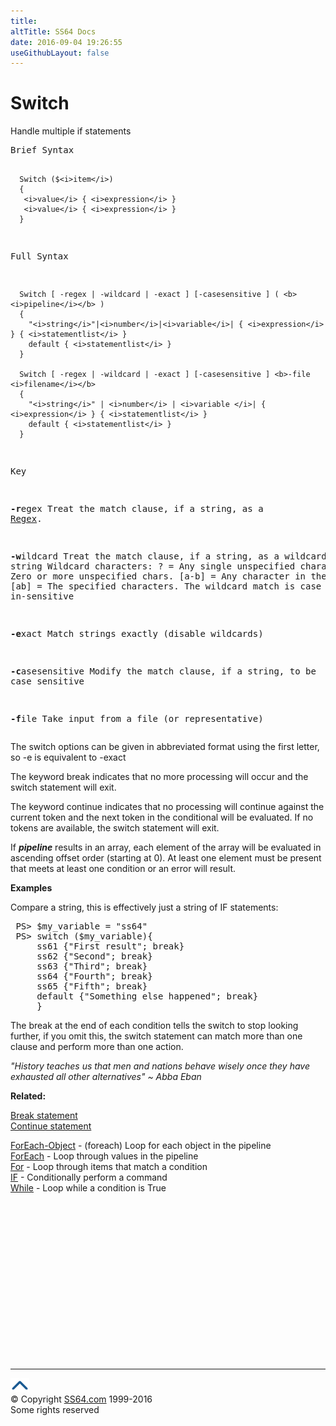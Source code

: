 ```yaml
---
title:
altTitle: SS64 Docs
date: 2016-09-04 19:26:55
useGithubLayout: false
---
```

<!-- #BeginLibraryItem "/Library/head_ps.lbi" --><!-- #EndLibraryItem --><h1>Switch</h1> 
<p>Handle multiple if statements</p>
<pre>Brief Syntax

      Switch ($<i>item</i>)
      {
       <i>value</i> { <i>expression</i> }
       <i>value</i> { <i>expression</i> }
      }

Full Syntax

      Switch [ -regex | -wildcard | -exact ] [-casesensitive ] ( <b><i>pipeline</i></b> )
      { 
        "<i>string</i>"|<i>number</i>|<i>variable</i>| { <i>expression</i> } { <i>statementlist</i> }
        default { <i>statementlist</i> } 
      }

      Switch [ -regex | -wildcard | -exact ] [-casesensitive ] <b>-file <i>filename</i></b>
      { 
        "<i>string</i>" | <i>number</i> | <i>variable </i>| { <i>expression</i> } { <i>statementlist</i> }
        default { <i>statementlist</i> } 
      }
Key

   <b>-r</b>egex       Treat the match clause, if a string, as a <a href="syntax-regex.html">Regex</a>.

   <b>-w</b>ildcard    Treat the match clause, if a string, as a wildcard string
                Wildcard characters:
                    ?   = Any single unspecified character.
                    *   = Zero or more unspecified chars.
                  [a-b] = Any character in the range a-b
                  [ab]  = The specified characters.
                The wildcard match is case in-sensitive 

   <b>-e</b>xact       Match strings exactly (disable wildcards)

 <b>-c</b>asesensitive Modify the match clause, if a string, to be case sensitive

   <b>-f</b>ile        Take input from a file (or representative)</pre>
<p>
  The switch options can be given in abbreviated format using the first letter, so <span class="code">-e</span> is equivalent to <span class="code">-exact</span></p>
<p>The keyword <span class="code">break</span> indicates that no more processing will occur and the switch statement will exit. </p>
<p> The keyword <span class="code">continue</span> indicates that no processing will continue against the current token and the next token in the conditional will be evaluated. If no tokens are available, the switch statement will exit.</p>
<p>If <b><i>pipeline</i></b> results in an array, each element of the array will be evaluated in ascending offset order (starting at 0). At least one element must be present that meets at least one condition or an error will result.</p>
<p><b>Examples</b></p>
<p>Compare a string, this is effectively just a string of IF statements:</p>
<pre> PS&gt; $my_variable = "ss64"
 PS&gt; switch ($my_variable){
     ss61 {"First result"; break}
     ss62 {"Second"; break}
     ss63 {"Third"; break}
     ss64 {"Fourth"; break}
     ss65 {"Fifth"; break}
     default {"Something else happened"; break}
     }</pre>
<p>The break at the end of each condition tells the switch to stop looking further, if you omit this, the switch statement can match more than one clause and perform more than one action.</p>
<p class="quote"><i>"History teaches us that men and nations behave
wisely once they have exhausted all other
alternatives" ~ Abba Eban </i></p>
<p><b>Related:</b></p>
<p>  <a href="break.html">Break statement </a><br>
<a href="continue.html">Continue statement</a><br>

<a href="foreach-object.html">ForEach-Object</a> - (foreach) Loop for each object in the pipeline<br>
<a href="foreach.html">ForEach</a> - Loop through values in the pipeline<br> 
<a href="for.html">For</a> - Loop through items that match a condition<br>
<a href="if.html">IF</a> - Conditionally perform a command<br>
<a href="while.html">While</a> - Loop while a condition is True</p><!-- #BeginLibraryItem "/Library/foot_ps.lbi" --><p>
<!-- PowerShell300 -->
<ins class="adsbygoogle" style="display:inline-block;width:300px;height:250px" data-ad-client="ca-pub-6140977852749469" data-ad-slot="6253539900"></ins>
<script>
(adsbygoogle = window.adsbygoogle || []).push({});
</script></p>
<hr>
<div id="bl" class="footer"><a href="switch.html#"><img src="../images/top.png" width="30" height="22" alt="Back to the Top"></a></div>
<div id="br" class="footer, tagline">© Copyright <a href="http://ss64.com/">SS64.com</a> 1999-2016<br>
Some rights reserved</div><!-- #EndLibraryItem -->

